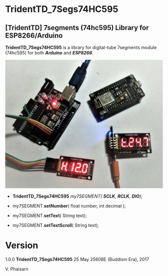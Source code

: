 TridentTD_7Segs74HC595
============
[TridentTD]  7segments (74hc595)  Library for ESP8266/Arduino
---------------------------------------------

**TridentTD_7Segs74HC595** is a library for  digital-tube 7segments module (74hc595) 
for both ***Arduino*** and ***ESP8266***.

![7Segments(74hc595).jpg](7Segments(74hc595).jpg)



- **TridentTD_7Segs74HC595**    *my7SEGMENT( **SCLK**, **RCLK**, **DIO**);*

- my7SEGMENT.**setNumber**( float number, int decimal );

- my7SEGMENT.**setText**( String text);

- my7SEGMENT.**setTextScroll**( String text);


Version
=====

1.0.0  **TridentTD_7Segs74HC595** 
25 May 2560BE (Buddism Era), 2017

V. Phaisarn